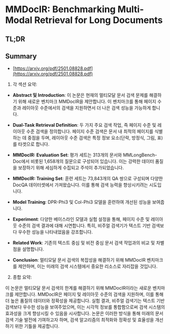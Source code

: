 # MMDocIR: Benchmarking Multi-Modal Retrieval for Long Documents
## TL;DR
## Summary
- [https://arxiv.org/pdf/2501.08828.pdf](https://arxiv.org/pdf/2501.08828.pdf)

1. 각 섹션 요약:

- **Abstract 및 Introduction**: 이 논문은 현재의 멀티모달 문서 검색 문제를 해결하기 위해 새로운 벤치마크 MMDocIR을 제안합니다. 이 벤치마크를 통해 페이지 수준과 레이아웃 수준에서의 검색을 지원하면서 더 나은 검색 성능을 가능하게 합니다.

- **Dual-Task Retrieval Definition**: 두 가지 주요 검색 작업, 즉 페이지 수준 및 레이아웃 수준 검색을 정의합니다. 페이지 수준 검색은 문서 내 최적의 페이지를 식별하는 데 중점을 두며, 레이아웃 수준 검색은 특정 정보 요소(단락, 방정식, 그림, 표)를 타겟으로 합니다.

- **MMDocIR: Evaluation Set**: 평가 세트는 313개의 문서와 MMLongBench-Doc에서 비롯된 1,658개의 질문으로 구성되어 있습니다. 이는 강력한 데이터 품질을 보장하기 위해 세심하게 수집되고 주석이 추가되었습니다.

- **MMDocIR: Training Set**: 훈련 세트는 73,843개의 QA 쌍으로 구성되며 다양한 DocQA 데이터셋에서 가져왔습니다. 이를 통해 검색 능력을 향상시키려는 시도입니다.

- **Model Training**: DPR-Phi3 및 Col-Phi3 모델을 훈련하여 개선된 성능을 보여줍니다.

- **Experiment**: 다양한 베이스라인 모델과 실험 설정을 통해, 페이지 수준 및 레이아웃 수준의 검색 결과에 대해 시연합니다. 특히, 비주얼 검색기가 텍스트 기반 검색보다 우수한 성능을 나타내었음을 강조합니다.

- **Related Work**: 기존의 텍스트 중심 및 비전 중심 문서 검색 작업과의 비교 및 차별점을 설명합니다.

- **Conclusion**: 멀티모달 문서 검색의 복잡성을 해결하기 위해 MMDocIR 벤치마크를 제안하며, 이는 미래의 검색 시스템에서 중요한 리소스로 자리잡을 것입니다.

2. 종합 요약:

이 논문은 멀티모달 문서 검색의 한계를 해결하기 위해 MMDocIR이라는 새로운 벤치마크를 제안합니다. MMDocIR은 페이지 및 레이아웃 수준의 검색을 지원하며, 이를 통해 더 높은 품질의 데이터와 정확성을 제공합니다. 실험 결과, 비주얼 검색기는 텍스트 기반 검색보다 우수한 성능을 보여주었으며, 이는 시각적 정보를 통합함으로써 검색 시스템의 효과성을 크게 향상시킬 수 있음을 시사합니다. 논문은 이러한 방식을 통해 미래의 문서 검색 기술 발전에 기여하고자 하며, 검색 알고리즘의 최적화와 정확성 및 효율성을 개선하기 위한 기틀을 제공합니다.